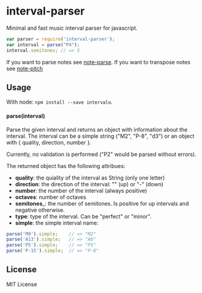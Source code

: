 # interval-parser

Minimal and fast music interval parser for javascript.

```js
var parser = require('interval-parser');
var interval = parse("P4");
interval.semitones; // => 5
```

If you want to parse notes see [note-parse](http://github.com/danigb/note-parse).
If you want to transpose notes see [note-pitch](http://github.com/danigb/note-pitch)

## Usage

With node: `npm install --save intervalo`.

#### parse(interval)

Parse the given interval and returns an object with information about
the interval. The interval can be a simple string ("M2", "P-8", "d3") or an
object with { quality, direction, number }. 

Currently, no validation is performed ("P2" would be parsed without errors).

The returned object has the following attribues:

- __quality__: the quiality of the interval as String (only one letter)
- __direction__: the direction of the interval: "" (up) or "-" (down)
- __number__: the number of the interval (always positive)
- __octaves__: number of octaves
- __semitones___: the number of semitones. Is positive for up intervals and negative otherwise.
- __type__: type of the interval. Can be "perfect" or "minor".
- __simple__: the simple interval name:

```js
parse('M9').simple;    // => "M2"
parse('A13').simple;   // => "A6"
parse('P5').simple;    // => "P5"
parse('P-15').simple;  // => "P-8"
```

## License

MIT License

